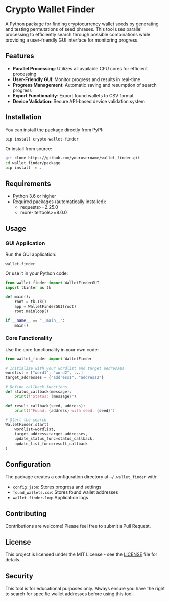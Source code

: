 # Crypto Wallet Finder

A Python package for finding cryptocurrency wallet seeds by generating and testing permutations of seed phrases. This tool uses parallel processing to efficiently search through possible combinations while providing a user-friendly GUI interface for monitoring progress.

## Features

- **Parallel Processing**: Utilizes all available CPU cores for efficient processing
- **User-Friendly GUI**: Monitor progress and results in real-time
- **Progress Management**: Automatic saving and resumption of search progress
- **Export Functionality**: Export found wallets to CSV format
- **Device Validation**: Secure API-based device validation system

## Installation

You can install the package directly from PyPI:

```bash
pip install crypto-wallet-finder
```

Or install from source:

```bash
git clone https://github.com/yourusername/wallet_finder.git
cd wallet_finder/package
pip install -e .
```

## Requirements

- Python 3.6 or higher
- Required packages (automatically installed):
  - requests>=2.25.0
  - more-itertools>=8.0.0

## Usage

### GUI Application

Run the GUI application:

```bash
wallet-finder
```

Or use it in your Python code:

```python
from wallet_finder import WalletFinderGUI
import tkinter as tk

def main():
    root = tk.Tk()
    app = WalletFinderGUI(root)
    root.mainloop()

if __name__ == "__main__":
    main()
```

### Core Functionality

Use the core functionality in your own code:

```python
from wallet_finder import WalletFinder

# Initialize with your wordlist and target addresses
wordlist = ["word1", "word2", ...]
target_addresses = {"address1", "address2"}

# Define callback functions
def status_callback(message):
    print(f"Status: {message}")

def result_callback(seed, address):
    print(f"Found: {address} with seed: {seed}")

# Start the search
WalletFinder.start(
    wordlist=wordlist,
    target_address=target_addresses,
    update_status_func=status_callback,
    update_list_func=result_callback
)
```

## Configuration

The package creates a configuration directory at `~/.wallet_finder` with:

- `config.json`: Stores progress and settings
- `found_wallets.csv`: Stores found wallet addresses
- `wallet_finder.log`: Application logs

## Contributing

Contributions are welcome! Please feel free to submit a Pull Request.

## License

This project is licensed under the MIT License - see the [LICENSE](LICENSE) file for details.

## Security

This tool is for educational purposes only. Always ensure you have the right to search for specific wallet addresses before using this tool.
